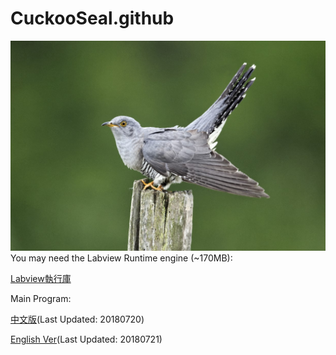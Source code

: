# CuckooSeal.github

![image](https://github.com/northernseal/CuckooSeal.github.io/blob/master/Cuckoo-iSotck-Mikelane45-821.jpg)
You may need the Labview Runtime engine (~170MB):

[Labview執行庫](https://1drv.ms/u/s!AvhWNtOlt0Aj3wkz5cES98a_ujJj)

Main Program:


[中文版](https://1drv.ms/u/s!AvhWNtOlt0Aj3xDtzVgMqrU6VzIo)(Last Updated: 20180720)

[English Ver](https://1drv.ms/u/s!AvhWNtOlt0Aj3xNJ-RGMkJl1Xmw5)(Last Updated: 20180721)

